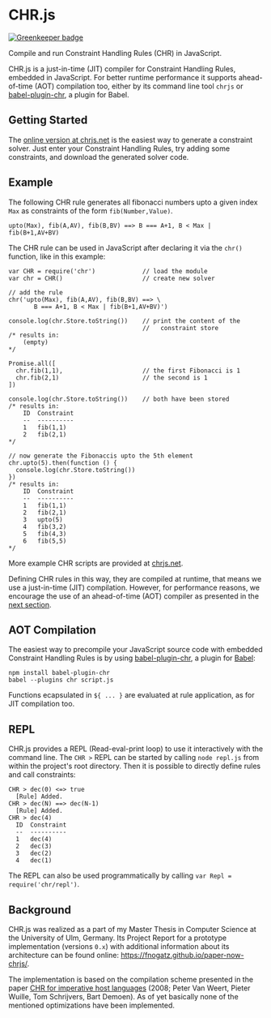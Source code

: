# CHR.js

[![Greenkeeper badge](https://badges.greenkeeper.io/fnogatz/CHR.js.svg)](https://greenkeeper.io/)

Compile and run Constraint Handling Rules (CHR) in JavaScript.

CHR.js is a just-in-time (JIT) compiler for Constraint Handling Rules, embedded in JavaScript. For better runtime performance it supports ahead-of-time (AOT) compilation too, either by its command line tool `chrjs` or [babel-plugin-chr](https://github.com/fnogatz/babel-plugin-chr), a plugin for Babel.

## Getting Started

The [online version at chrjs.net](http://chrjs.net/) is the easiest way to generate a constraint solver. Just enter your Constraint Handling Rules, try adding some constraints, and download the generated solver code.

## Example

The following CHR rule generates all fibonacci numbers upto a given index `Max` as constraints of the form `fib(Number,Value)`.

    upto(Max), fib(A,AV), fib(B,BV) ==> B === A+1, B < Max | fib(B+1,AV+BV)

The CHR rule can be used in JavaScript after declaring it via the `chr()` function, like in this example:

    var CHR = require('chr')             // load the module
    var chr = CHR()                      // create new solver
        
    // add the rule
    chr('upto(Max), fib(A,AV), fib(B,BV) ==> \
           B === A+1, B < Max | fib(B+1,AV+BV)')

    console.log(chr.Store.toString())    // print the content of the
                                         //   constraint store
    /* results in:
        (empty)
    */

    Promise.all([
      chr.fib(1,1),                      // the first Fibonacci is 1
      chr.fib(2,1)                       // the second is 1
    ])

    console.log(chr.Store.toString())    // both have been stored
    /* results in:
        ID  Constraint
        --  ----------
        1   fib(1,1)  
        2   fib(2,1)  
    */

    // now generate the Fibonaccis upto the 5th element
    chr.upto(5).then(function () {
      console.log(chr.Store.toString())
    })
    /* results in:
        ID  Constraint
        --  ----------
        1   fib(1,1)  
        2   fib(2,1)  
        3   upto(5)   
        4   fib(3,2)  
        5   fib(4,3)  
        6   fib(5,5)
    */

More example CHR scripts are provided at [chrjs.net](http://chrjs.net/).

Defining CHR rules in this way, they are compiled at runtime, that means we use a just-in-time (JIT) compilation. However, for performance reasons, we encourage the use of an ahead-of-time (AOT) compiler as presented in the [next section](#aot-compilation).

## AOT Compilation

The easiest way to precompile your JavaScript source code with embedded Constraint Handling Rules is by using [babel-plugin-chr](https://github.com/fnogatz/babel-plugin-chr), a plugin for [Babel](http://babeljs.io/):

    npm install babel-plugin-chr
    babel --plugins chr script.js

Functions ecapsulated in `${ ... }` are evaluated at rule application, as for JIT compilation too.

## REPL

CHR.js provides a REPL (Read-eval-print loop) to use it interactively with the command line. The `CHR >` REPL can be started by calling `node repl.js` from within the project's root directory. Then it is possible to directly define rules and call constraints:

    CHR > dec(0) <=> true
      [Rule] Added.
    CHR > dec(N) ==> dec(N-1)
      [Rule] Added.
    CHR > dec(4)
      ID  Constraint
      --  ----------
      1   dec(4)    
      2   dec(3)    
      3   dec(2)    
      4   dec(1)

The REPL can also be used programmatically by calling `var Repl = require('chr/repl')`.

## Background

CHR.js was realized as a part of my Master Thesis in Computer Science at the University of Ulm, Germany. Its Project Report for a prototype implementation (versions `0.x`) with additional information about its architecture can be found online: https://fnogatz.github.io/paper-now-chrjs/.

The implementation is based on the compilation scheme presented in the paper [CHR for imperative host languages](http://citeseerx.ist.psu.edu/viewdoc/summary?doi=10.1.1.149.8471) (2008; Peter Van Weert, Pieter Wuille, Tom Schrijvers, Bart Demoen). As of yet basically none of the mentioned optimizations have been implemented.
